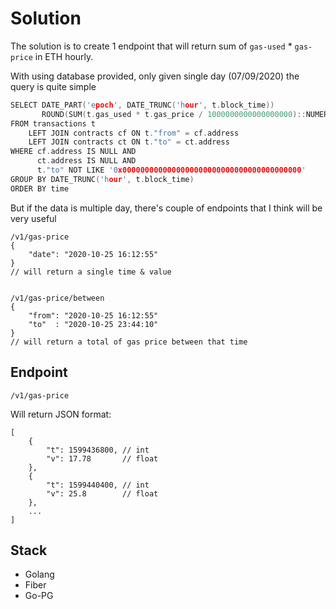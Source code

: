 # Solution

The solution is to create 1 endpoint that will return sum of `gas-used` * `gas-price` in ETH hourly.

With using database provided, only given single day (07/09/2020) the query is quite simple

```c
SELECT DATE_PART('epoch', DATE_TRUNC('hour', t.block_time))                   as time,
       ROUND(SUM(t.gas_used * t.gas_price / 1000000000000000000)::NUMERIC, 2) as gas
FROM transactions t
	LEFT JOIN contracts cf ON t."from" = cf.address
	LEFT JOIN contracts ct ON t."to" = ct.address
WHERE cf.address IS NULL AND
      ct.address IS NULL AND
      t."to" NOT LIKE '0x0000000000000000000000000000000000000000'
GROUP BY DATE_TRUNC('hour', t.block_time)
ORDER BY time
```

But if the data is multiple day, there's couple of endpoints that I think will be very useful

```
/v1/gas-price
{
    "date": "2020-10-25 16:12:55"
}
// will return a single time & value


/v1/gas-price/between
{
    "from": "2020-10-25 16:12:55"
    "to"  : "2020-10-25 23:44:10"
}
// will return a total of gas price between that time
```

## Endpoint

```
/v1/gas-price
```

Will return JSON format:

```
[
    {
        "t": 1599436800, // int
        "v": 17.78       // float
    },
    {
        "t": 1599440400, // int
        "v": 25.8        // float
    },
    ...
]
```

## Stack
* Golang
* Fiber
* Go-PG
